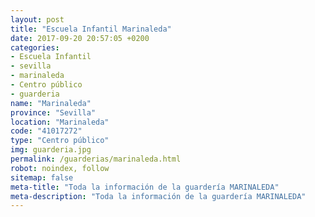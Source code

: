 ```yaml
---
layout: post
title: "Escuela Infantil Marinaleda"
date: 2017-09-20 20:57:05 +0200
categories:
- Escuela Infantil
- sevilla
- marinaleda
- Centro público
- guarderia
name: "Marinaleda"
province: "Sevilla"
location: "Marinaleda"
code: "41017272"
type: "Centro público"
img: guarderia.jpg
permalink: /guarderias/marinaleda.html
robot: noindex, follow
sitemap: false
meta-title: "Toda la información de la guardería MARINALEDA"
meta-description: "Toda la información de la guardería MARINALEDA"
---
```

